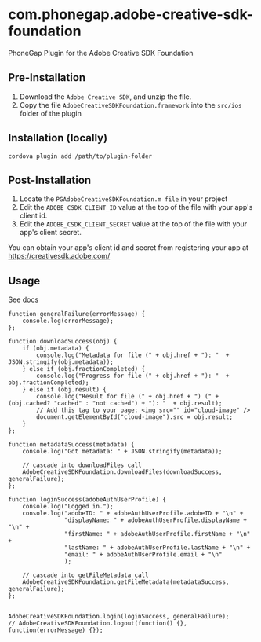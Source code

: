 # com.phonegap.adobe-creative-sdk-foundation

PhoneGap Plugin for the Adobe Creative SDK Foundation

## Pre-Installation

1. Download the `Adobe Creative SDK`, and unzip the file.
2. Copy the file `AdobeCreativeSDKFoundation.framework` into the `src/ios` folder of the plugin

## Installation (locally)

    cordova plugin add /path/to/plugin-folder
    
## Post-Installation

1. Locate the `PGAdobeCreativeSDKFoundation.m file` in your project
2. Edit the `ADOBE_CSDK_CLIENT_ID` value at the top of the file with your app's client id.
2. Edit the `ADOBE_CSDK_CLIENT_SECRET` value at the top of the file with your app's client secret.

You can obtain your app's client id and secret from registering your app at https://creativesdk.adobe.com/
    
## Usage

See [docs](www/adobe-creative-sdk-foundation.js)

```
function generalFailure(errorMessage) {
    console.log(errorMessage);
};

function downloadSuccess(obj) {
    if (obj.metadata) {
        console.log("Metadata for file (" + obj.href + "): "  + JSON.stringify(obj.metadata));
    } else if (obj.fractionCompleted) {
        console.log("Progress for file (" + obj.href + "): "  + obj.fractionCompleted);
    } else if (obj.result) {
        console.log("Result for file (" + obj.href + ") (" + (obj.cached? "cached" : "not cached") + "): "  + obj.result);
        // Add this tag to your page: <img src="" id="cloud-image" />
        document.getElementById("cloud-image").src = obj.result;
    }
};

function metadataSuccess(metadata) {
    console.log("Got metadata: " + JSON.stringify(metadata));
    
    // cascade into downloadFiles call
    AdobeCreativeSDKFoundation.downloadFiles(downloadSuccess, generalFailure);
};

function loginSuccess(adobeAuthUserProfile) {
    console.log("Logged in.");
    console.log("adobeID: " + adobeAuthUserProfile.adobeID + "\n" +
                "displayName: " + adobeAuthUserProfile.displayName + "\n" +
                "firstName: " + adobeAuthUserProfile.firstName + "\n" +
                "lastName: " + adobeAuthUserProfile.lastName + "\n" +
                "email: " + adobeAuthUserProfile.email + "\n"
                );
    
    // cascade into getFileMetadata call
    AdobeCreativeSDKFoundation.getFileMetadata(metadataSuccess, generalFailure);
};


AdobeCreativeSDKFoundation.login(loginSuccess, generalFailure);
// AdobeCreativeSDKFoundation.logout(function() {}, function(errorMessage) {});
```
